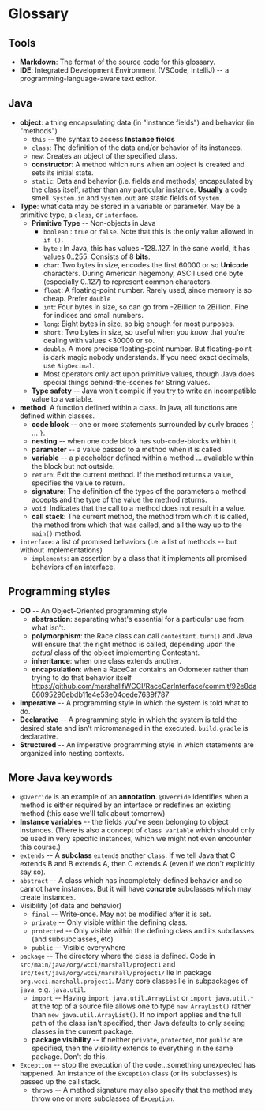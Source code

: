 # Glossary

## Tools
* **Markdown**: The format of the source code for this glossary.
* **IDE**: Integrated Development Environment (VSCode, IntelliJ) -- a programming-language-aware text editor.

## Java
* **object**: a thing encapsulating data (in "instance fields") and behavior (in "methods")
  * `this` -- the syntax to access **Instance fields**
  * `class`: The definition of the data and/or behavior of its instances.
  * `new`: Creates an object of the specified class.
  * **constructor**: A method which runs when an object is created and sets its initial state.
  * `static`: Data and behavior (i.e. fields and methods) encapsulated by the class itself, rather than any particular instance. **Usually** a code smell. `System.in` and `System.out` are static fields of `System`.
* **Type**: what data may be stored in a variable or parameter. May be a primitive type, a `class`, or `interface`.
  * **Primitive Type** -- Non-objects in Java
    * `boolean` : `true` or `false`. Note that this is the only value allowed in `if ()`.
    * `byte` : In Java, this has values -128..127. In the sane world, it has values 0..255. Consists of 8 **bits**.
    * `char`: Two bytes in size, encodes the first 60000 or so **Unicode** characters. During American hegemony, ASCII used one byte (especially 0..127) to represent common characters.
    * `float`: A floating-point number. Rarely used, since memory is so cheap. Prefer `double`
    * `int`: Four bytes in size, so can go from -2Billion to 2Billion. Fine for indices and small numbers.
    * `long`: Eight bytes in size, so big enough for most purposes.
    * `short`: Two bytes in size, so useful when you *know* that you're dealing with values <30000 or so.
    * `double`. A more precise floating-point number. But floating-point is dark magic nobody understands. If you need exact decimals, use `BigDecimal`.
    * Most operators only act upon primitive values, though Java does special things behind-the-scenes for String values.
  * **Type safety** -- Java won't compile if you try to write an incompatible value to a variable.
* **method**: A function defined within a class. In java, all functions are defined within classes.
  * **code block** -- one or more statements surrounded by curly braces `{` ... `}`.
  * **nesting** -- when one code block has sub-code-blocks within it.
  * **parameter** -- a value passed to a method when it is called
  * **variable** -- a placeholder defined within a method ... available within the block but not outside.
  * `return`: Exit the current method. If the method returns a value, specifies the value to return.
  * **signature**: The definition of the types of the parameters a method accepts and the type of the value the method returns.
  * `void`: Indicates that the call to a method does not result in a value.
  * **call stack**: The current method, the method from which it is called, the method from which that was called, and all the way up to the `main()` method.
* `interface`: a list of promised behaviors (i.e. a list of methods -- but without implementations)
  * `implements`: an assertion by a class that it implements all promised behaviors of an interface.

## Programming styles
* **OO** -- An Object-Oriented programming style
  * **abstraction**: separating what's essential for a particular use from what isn't.
  * **polymorphism**: the Race class can call `contestant.turn()` and Java will ensure that the right method is called, depending upon the *actual* class of the object implementing Contestant.
  * **inheritance**: when one class extends another. 
  * **encapsulation**: when a RaceCar contains an Odometer rather than trying to do that behavior itself https://github.com/marshallfWCCI/RaceCarInterface/commit/92e8da66095290ebdb11e4e53e04cede7639f787
* **Imperative** -- A programming style in which the system is told what to do.
* **Declarative** -- A programming style in which the system is told the desired state and isn't micromanaged in the executed. `build.gradle` is declarative.
* **Structured** -- An imperative programming style in which statements are organized into nesting contexts.

## More Java keywords 
* `@Override` is an example of an **annotation**. `@Override` identifies when a method is either required by an interface or redefines an existing method (this case we'll talk about tomorrow)
* **Instance variables** -- the fields you've seen belonging to object instances.  (There is also a concept of `class variable` which should only be used in very specific instances, which we might not even encounter this course.)
* `extends` -- A **subclass** `extend`s another `class`. If we tell Java that C extends B and B extends A, then C extends A (even if we don't explicitly say so).
* `abstract` -- A class which has incompletely-defined behavior and so cannot have instances. But it will have **concrete** subclasses which may create instances.
* Visibility (of data and behavior)
  * `final` -- Write-once.  May not be modified after it is set. 
  * `private` -- Only visible within the defining class.
  * `protected` -- Only visible within the defining class and its subclasses (and subsubclasses, etc)
  * `public` -- Visible everywhere
* `package` -- The directory where the class is defined. Code in `src/main/java/org/wcci/marshall/project1` and `src/test/java/org/wcci/marshall/project1/` lie in package `org.wcci.marshall.project1`. Many core classes lie in subpackages of `java`, e.g. `java.util`.
  * `import` -- Having `import java.util.ArrayList` or `import java.util.*` at the top of a source file allows one to type `new ArrayList()` rather than `new java.util.ArrayList()`. If no import applies and the full path of the class isn't specified, then Java defaults to only seeing classes in the current package.
  * **package visibility** -- If neither `private`, `protected`, nor `public` are specified, then the visibility extends to everything in the same package. Don't do this.
* `Exception` -- stop the execution of the code...something unexpected has happened. An instance of the `Exception` class (or its subclasses) is passed up the call stack.
  * `throws` -- A method signature may also specify that the method may throw one or more subclasses of `Exception`.